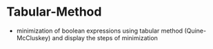 # Tabular-Method 
   - minimization of boolean expressions using tabular method (Quine-McCluskey) and display the
    steps of minimization
